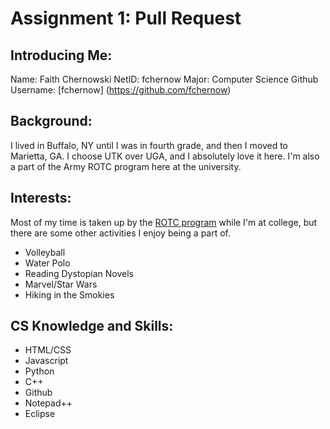 # Assignment 1: Pull Request

## Introducing Me:
Name: Faith Chernowski
NetID: fchernow
Major: Computer Science 
Github Username: [fchernow] (https://github.com/fchernow)

## Background:
I lived in Buffalo, NY until I was in fourth grade, and then I moved to Marietta, GA. I choose UTK over UGA, and I absolutely love it here. I'm also a part of the Army ROTC program here at the university.

## Interests:
Most of my time is taken up by the [ROTC program](https://armyrotc.utk.edu/) while I'm at college, but there are some other activities I enjoy being a part of. 
- Volleyball 
- Water Polo
- Reading Dystopian Novels
- Marvel/Star Wars
- Hiking in the Smokies 

## CS Knowledge and Skills:
- HTML/CSS
- Javascript 
- Python
- C++
- Github
- Notepad++
- Eclipse 

